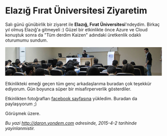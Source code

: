 # Elazığ Fırat Üniversitesi Ziyaretim
Salı günü günübirlik bir ziyaret ile **Elazığ, Fırat Üniversitesi**'ndeydim. Birkaç yıl olmuş Elazığ'a gitmeyeli :) Güzel bir etkinlikte önce Azure ve Cloud konuştuk sonra da "Tüm derdim Kaizen" adındaki üretkenlik odaklı oturumumu sundum. 

![](media/Elazig_Firat_Universitesi_Ziyaretim/firat.jpg)

Etkinlikteki emeği geçen tüm genç arkadaşlarıma buradan çok teşekkür ediyorum. Gün boyunca süper bir misafirperverlik gösterdiler. 

Etkinlikten fotoğrafları [facebook sayfasına](https://www.facebook.com/media/set/?set=a.1000477719996794.1073741839.207889319255642&type=3) yükledim. Buradan da paylaşıyorum ;)      

Görüşmek üzere.

*Bu yazi http://daron.yondem.com adresinde, 2015-4-2 tarihinde yayinlanmistir.*
